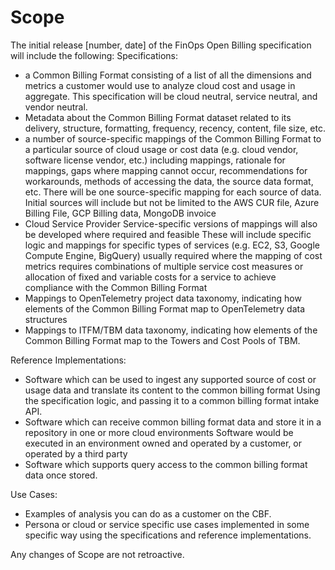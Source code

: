 # Scope

The initial release [number, date] of the FinOps Open Billing specification will include the following:
Specifications: 
  - a Common Billing Format consisting of a list of all the dimensions and metrics a customer would use to analyze cloud cost and usage in aggregate. 
    This specification will be cloud neutral, service neutral, and vendor neutral.
  - Metadata about the Common Billing Format dataset related to its delivery, structure, formatting, frequency, recency, content, file size, etc. 
  - a number of source-specific mappings of the Common Billing Format to a particular source of cloud usage or cost data 
    (e.g. cloud vendor, software license vendor, etc.) including mappings, rationale for mappings, gaps where mapping cannot occur, 
    recommendations for workarounds, methods of accessing the data, the source data format, etc. 
    There will be one source-specific mapping for each source of data.
    Initial sources will include but not be limited to the AWS CUR file, Azure Billing File, GCP Billing data, MongoDB invoice
  - Cloud Service Provider Service-specific versions of mappings will also be developed where required and feasible
    These will include specific logic and mappings for specific types of services (e.g. EC2, S3, Google Compute Engine, BigQuery) 
    usually required where the mapping of cost metrics requires combinations of multiple service cost measures or allocation of fixed and variable 
    costs for a service to achieve compliance with the Common Billing Format
  - Mappings to OpenTelemetry project data taxonomy, indicating how elements of the Common Billing Format map to OpenTelemetry data structures
  - Mappings to ITFM/TBM data taxonomy, indicating how elements of the Common Billing Format map to the Towers and Cost Pools of TBM. 

Reference Implementations: 
  - Software which can be used to ingest any supported source of cost or usage data and translate its content to the common billing format
    Using the specification logic, and passing it to a common billing format intake API.
  - Software which can receive common billing format data and store it in a repository in one or more cloud environments
    Software would be executed in an environment owned and operated by a customer, or operated by a third party
  - Software which supports query access to the common billing format data once stored.

Use Cases: 
  - Examples of analysis you can do as a customer on the CBF. 
  - Persona or cloud or service specific use cases implemented in some specific way using the specifications and reference implementations.

Any changes of Scope are not retroactive. 
